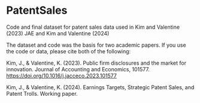 # PatentSales
Code and final dataset for patent sales data used in Kim and Valentine (2023) JAE and Kim and Valentine (2024)

The dataset and code was the basis for two academic papers. If you use the code or data, please cite both of the following:
 
Kim, J., & Valentine, K. (2023). Public firm disclosures and the market for innovation. Journal of Accounting and Economics, 101577. https://doi.org/10.1016/j.jacceco.2023.101577
 
Kim, J., & Valentine, K. (2024). Earnings Targets, Strategic Patent Sales, and Patent Trolls. Working paper. 

